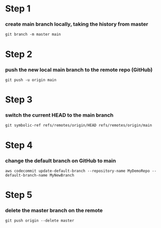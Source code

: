 # Step 1

### create main branch locally, taking the history from master

```code
git branch -m master main
```

# Step 2

### push the new local main branch to the remote repo (GitHub)

```code
git push -u origin main
```

# Step 3

### switch the current HEAD to the main branch

```code
git symbolic-ref refs/remotes/origin/HEAD refs/remotes/origin/main
```

# Step 4

### change the default branch on GitHub to main

```code
aws codecommit update-default-branch --repository-name MyDemoRepo --default-branch-name MyNewBranch
```

# Step 5

### delete the master branch on the remote

```code
git push origin --delete master
```
